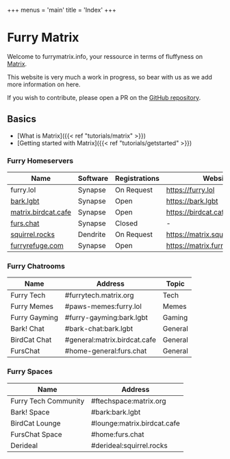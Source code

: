 +++
menus = 'main'
title = 'Index'
+++

# Furry Matrix

Welcome to furrymatrix.info, your ressource in terms of fluffyness on [Matrix](https://matrix.org).

This website is very much a work in progress, so bear with us as we add more information on here.

If you wish to contribute, please open a PR on the [GitHub repository](https://github.com/furdation/furrymatrix.info).

## Basics

- [What is Matrix]({{< ref "tutorials/matrix" >}})
- [Getting started with Matrix]({{< ref "tutorials/getstarted" >}})

### Furry Homeservers

| Name                                             | Software | Registrations | Website                         |
|--------------------------------------------------|----------|---------------|---------------------------------|
| furry.lol                                        | Synapse  | On Request    | https://furry.lol               |
| [bark.lgbt](https://chat.bark.lgbt)              | Synapse  | Open          | https://bark.lgbt               |
| [matrix.birdcat.cafe](https://chat.birdcat.cafe) | Synapse  | Open          | https://birdcat.cafe            |
| [furs.chat](https://element.furs.chat)           | Synapse  | Closed        | -                               |
| [squirrel.rocks](https://chat.squirrel.rocks/)   | Dendrite | On Request    | https://matrix.squirrel.rocks   |
| [furryrefuge.com](https://furryrefuge.com/)      | Synapse  | Open          | https://matrix.furryrefuge.com/ |

### Furry Chatrooms

| Name          | Address                      | Topic   |
|---------------|------------------------------|---------|
| Furry Tech    | #furrytech.matrix.org        | Tech    |
| Furry Memes   | #paws-memes:furry.lol        | Memes   |
| Furry Gayming | #furry-gayming:bark.lgbt     | Gaming  |
| Bark! Chat    | #bark-chat:bark.lgbt         | General |
| BirdCat Chat  | #general:matrix.birdcat.cafe | General |
| FursChat      | #home-general:furs.chat      | General |

### Furry Spaces

| Name                 | Address                     |
|----------------------|-----------------------------|
| Furry Tech Community | #ftechspace:matrix.org      |
| Bark! Space          | #bark:bark.lgbt             |
| BirdCat Lounge       | #lounge:matrix.birdcat.cafe |
| FursChat Space       | #home:furs.chat             |
| Derideal             | #derideal:squirrel.rocks    |

